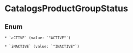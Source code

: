 
# CatalogsProductGroupStatus

## Enum


    * `aCTIVE` (value: `"ACTIVE"`)

    * `iNACTIVE` (value: `"INACTIVE"`)



